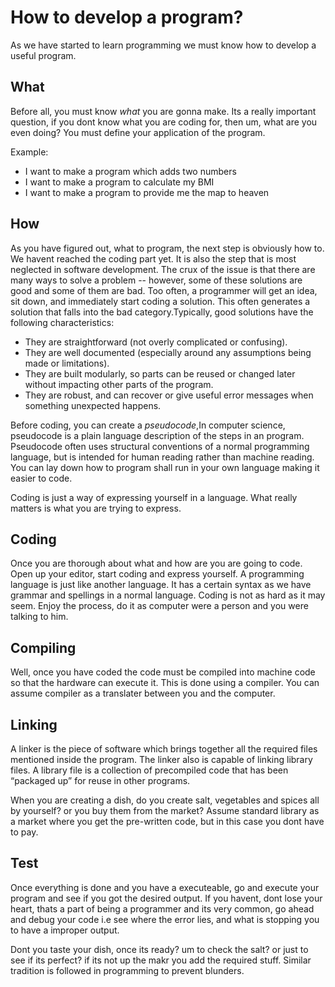 # How to develop a program?

As we have started to learn programming we must know how to develop a useful program.

## What

Before all, you must know *what* you are gonna make. Its a really important question, if you dont know what you are coding for, then um,
what are you even doing? You must define your application of the program.

Example:

- I want to make a program which adds two numbers
- I want to make a program to calculate my BMI
- I want to make a program to provide me the map to heaven

## How

As you have figured out, what to program, the next step is obviously how to. We havent reached the coding part yet.
It is also the step that is most neglected in software development. The crux of the issue is that there are many ways 
to solve a problem -- however, some of these solutions are good and some of them are bad. Too often, a programmer will 
get an idea, sit down, and immediately start coding a solution. This often generates a solution that falls into the bad 
category.Typically, good solutions have the following characteristics:

- They are straightforward (not overly complicated or confusing).
- They are well documented (especially around any assumptions being made or limitations).
- They are built modularly, so parts can be reused or changed later without impacting other parts of the program.
- They are robust, and can recover or give useful error messages when something unexpected happens.

Before coding, you can create a *pseudocode*,In computer science, pseudocode is a plain language description of the steps in an 
program. Pseudocode often uses structural conventions of a normal programming language, but is intended for human reading rather 
than machine reading. You can lay down how to program shall run in your own language making it easier to code. 

Coding is just a way of expressing yourself in a language. What really matters is what you are trying to express.

## Coding

Once you are thorough about what and how are you are going to code. Open up your editor, start coding and express yourself.
A programming language is just like another language. It has a certain syntax as we have grammar and spellings in a normal language. 
Coding is not as hard as it may seem. Enjoy the process, do it as computer were a person and you were talking to him.

## Compiling

Well, once you have coded the code must be compiled into machine code so that the hardware can execute it.
This is done using a compiler. You can assume compiler as a translater between you and the computer.

## Linking

A linker is the piece of software which brings together all the required files mentioned inside the program.
The linker also is capable of linking library files. A library file is a collection of precompiled code that has been 
“packaged up” for reuse in other programs.

When you are creating a dish, do you create salt, vegetables and spices all by yourself? or you buy them from the market?
Assume standard library as a market where you get the pre-written code, but in this case you dont have to pay.

## Test

Once everything is done and you have a executeable, go and execute your program and see if you got the desired output.
If you havent, dont lose your heart, thats a part of being a programmer and its very common, go ahead and debug your code i.e
see where the error lies, and what is stopping you to have a improper output.

Dont you taste your dish, once its ready? um to check the salt? or just to see if its perfect? if its not up the makr you add the required stuff.
Similar tradition is followed in programming to prevent blunders.
